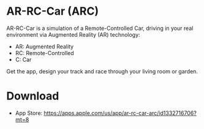 # AR-RC-Car (ARC)

AR-RC-Car is a simulation of a Remote-Controlled Car, driving in your real environment via Augmented Reality (AR) technology:

- AR: Augmented Reality
- RC: Remote-Controlled
- C: Car

Get the app, design your track and race through your living room or garden.

# Download

- App Store: https://apps.apple.com/us/app/ar-rc-car-arc/id1332716706?mt=8
